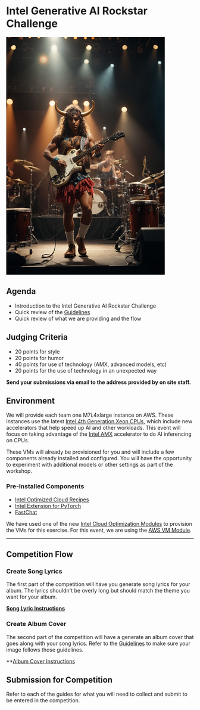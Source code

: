 # Intel Generative AI Rockstar Challenge

![Generative AI Rockstar](images/ai-rockstar.png)

## Agenda

- Introduction to the Intel Generative AI Rockstar Challenge
- Quick review of the [Guidelines](guidelines.md)
- Quick review of what we are providing and the flow

## Judging Criteria

- 20 points for style
- 20 points for humor
- 40 points for use of technology (AMX, advanced models, etc)
- 20 points for the use of technology in an unexpected way

**Send your submissions via email to the address provided by on site staff.**

## Environment

We will provide each team one M7i.4xlarge instance on AWS. These instances use the latest [Intel 4th Generation Xeon CPUs](https://www.intel.com/content/www/us/en/products/docs/processors/xeon-accelerated/4th-gen-xeon-scalable-processors.html), which include new accelerators that help speed up AI and other workloads. This event will focus on taking advantage of the [Intel AMX](https://www.intel.com/content/www/us/en/products/docs/accelerator-engines/advanced-matrix-extensions/overview.html) accelerator to do AI inferencing on CPUs.

These VMs will already be provisioned for you and will include a few components already installed and configured. You will have the opportunity to experiment with additional models or other settings as part of the workshop.

### Pre-Installed Components

- [Intel Optimized Cloud Recipes](https://github.com/intel/optimized-cloud-recipes)
- [Intel Extension for PyTorch](https://github.com/intel/intel-extension-for-pytorch)
- [FastChat](https://github.com/lm-sys/FastChat)

We have used one of the new [Intel Cloud Optimization Modules](https://www.intel.com/content/www/us/en/developer/topic-technology/cloud-optimization.html) to provision the VMs for this exercise. For this event, we are using the [AWS VM Module](https://github.com/intel/terraform-intel-aws-vm).

---

## Competition Flow

### Create Song Lyrics

The first part of the competition will have you generate song lyrics for your album. The lyrics shouldn't be overly long but should match the theme you want for your album.

**[Song Lyric Instructions](lyrics.md)**

### Create Album Cover

The second part of the competition will have a generate an album cover that goes along with your song lyrics. Refer to the [Guidelines](guidelines.md) to make sure your image follows those guidelines.

**[Album Cover Instructions](stable-diffusion/README.md)

## Submission for Competition

Refer to each of the guides for what you will need to collect and submit to be entered in the competition.
